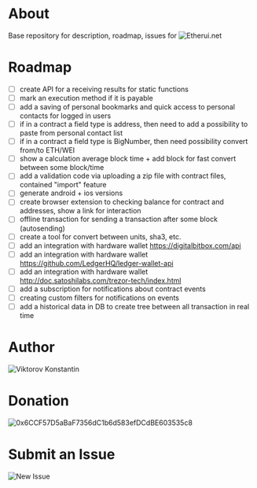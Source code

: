# About
Base repository for description, roadmap, issues for ![Etherui.net](https://etherui.net)

# Roadmap
- [ ] create API for a receiving results for static functions
- [ ] mark an execution method if it is payable
- [ ] add a saving of personal bookmarks and quick access to personal contacts for logged in users
- [ ] if in a contract a field type is address, then need to add a possibility to paste from personal contact list
- [ ] if in a contract a field type is BigNumber, then need possibility convert from/to ETH/WEI
- [ ] show a calculation average block time + add block for fast convert between some block/time
- [ ] add a validation code via uploading a zip file with contract files, contained "import" feature
- [ ] generate android + ios versions
- [ ] create browser extension to checking balance for contract and addresses, show a link for interaction
- [ ] offline transaction for sending a transaction after some block (autosending)
- [ ] create a tool for convert between units, sha3, etc.
- [ ] add an integration with hardware wallet https://digitalbitbox.com/api
- [ ] add an integration with hardware wallet https://github.com/LedgerHQ/ledger-wallet-api
- [ ] add an integration with hardware wallet http://doc.satoshilabs.com/trezor-tech/index.html
- [ ] add a subscription for notifications about contract events
- [ ] creating custom filters for notifications on events
- [ ] add a historical data in DB to create tree between all transaction in real time

# Author

![Viktorov Konstantin](https://facebook.com/kvictorov)

# Donation

![0x6CCF57D5aBaF7356dC1b6d583efDCdBE603535c8](https://etherui.net/address/0x6CCF57D5aBaF7356dC1b6d583efDCdBE603535c8)

# Submit an Issue

![New Issue](https://github.com/etherui/base/issues)

